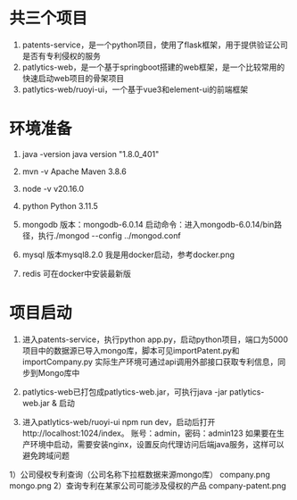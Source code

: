 # 共三个项目
1. patents-service，是一个python项目，使用了flask框架，用于提供验证公司是否有专利侵权的服务
2. patlytics-web，是一个基于springboot搭建的web框架，是一个比较常用的快速启动web项目的骨架项目
3. patlytics-web/ruoyi-ui，一个基于vue3和element-ui的前端框架

# 环境准备
1. java -version
java version "1.8.0_401"

2. mvn -v
Apache Maven 3.8.6

3. node -v
v20.16.0

4. python
Python 3.11.5

5. mongodb
版本：mongodb-6.0.14
启动命令：进入mongodb-6.0.14/bin路径，执行./mongod --config ../mongod.conf

6. mysql
版本mysql8.2.0
我是用docker启动，参考docker.png


7. redis
可在docker中安装最新版

# 项目启动
1. 进入patents-service，执行python app.py，启动python项目，端口为5000
项目中的数据源已导入mongo库，脚本可见importPatent.py和importCompany.py
实际生产环境可通过api调用外部接口获取专利信息，同步到Mongo库中

2. patlytics-web已打包成patlytics-web.jar，可执行java -jar patlytics-web.jar & 启动

3. 进入patlytics-web/ruoyi-ui npm run dev，启动后打开http://localhost:1024/index。
账号：admin，密码：admin123
如果要在生产环境中启动，需要安装nginx，设置反向代理访问后端java服务，这样可以避免跨域问题

1）公司侵权专利查询（公司名称下拉框数据来源mongo库）
company.png
mongo.png
2）查询专利在某家公司可能涉及侵权的产品
company-patent.png
